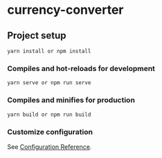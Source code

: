 # currency-converter

## Project setup

```
yarn install or npm install
```

### Compiles and hot-reloads for development

```
yarn serve or npm run serve
```

### Compiles and minifies for production

```
yarn build or npm run build
```

### Customize configuration

See [Configuration Reference](https://cli.vuejs.org/config/).
